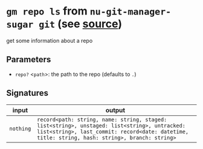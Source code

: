# `gm repo ls` from `nu-git-manager-sugar git` (see [source](https://github.com/amtoine/nu-git-manager/blob/main/pkgs/nu-git-manager-sugar/nu-git-manager-sugar/git/mod.nu#L325))
get some information about a repo



## Parameters
- `repo?` <`path`>: the path to the repo (defaults to `.`)


## Signatures
| input     | output                                                                                                                                                                                        |
| --------- | --------------------------------------------------------------------------------------------------------------------------------------------------------------------------------------------- |
| `nothing` | `record<path: string, name: string, staged: list<string>, unstaged: list<string>, untracked: list<string>, last_commit: record<date: datetime, title: string, hash: string>, branch: string>` |
